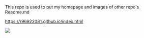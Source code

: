 This repo is used to put my homepage and images of other repo's Readme.md

https://r96922081.github.io/index.html

![](https://r96922081.github.io/myweb/homepage.png)
